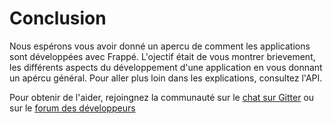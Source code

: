 # Conclusion

Nous espérons vous avoir donné un apercu de comment les applications sont développées avec Frappé. L'ojectif était de vous
montrer brievement, les différents aspects du développement d'une application en vous donnant un apércu général. Pour aller plus 
loin dans les explications, consultez l'API.

Pour obtenir de l'aider, rejoingnez la communauté  sur le [chat sur Gitter](https://gitter.im/frappe/erpnext) ou sur le
[forum des développeurs](https://discuss.erpnext.com)

